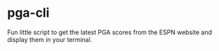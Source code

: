 # pga-cli
Fun little script to get the latest PGA scores from the ESPN website and display them in your terminal.
